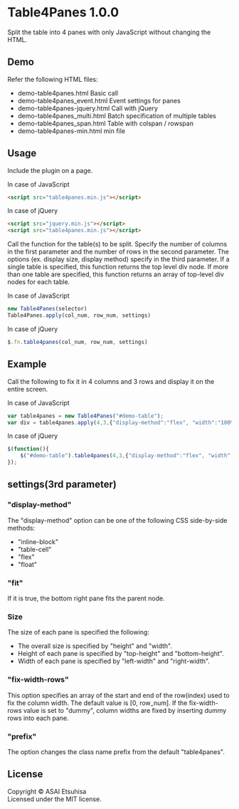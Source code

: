 # Table4Panes 1.0.0
 Split the table into 4 panes with only JavaScript without changing the HTML.

## Demo
Refer the following HTML files:
* demo-table4panes.html         Basic call
* demo-table4panes_event.html   Event settings for panes
* demo-table4panes-jquery.html  Call with jQuery
* demo-table4panes_multi.html   Batch specification of multiple tables
* demo-table4panes_span.html    Table with colspan / rowspan
* demo-table4panes-min.html     min file

## Usage

Include the plugin on a page.

In case of JavaScript
```html
<script src="table4panes.min.js"></script>
```

In case of jQuery
```html
<script src="jquery.min.js"></script>
<script src="table4panes.min.js"></script>
```

Call the function for the table(s) to be split.
Specify the number of columns in the first parameter and the number of rows in the second parameter.
The options (ex. display size, display method) specify in the third parameter.
If a single table is specified, this function returns the top level div node.
If more than one table are specified, this function returns an array of top-level div nodes for each table.

In case of JavaScript
```js
new Table4Panes(selector)
Table4Panes.apply(col_num, row_num, settings)
```

In case of jQuery
```js
$.fn.table4panes(col_num, row_num, settings)
```

## Example

Call the following to fix it in 4 columns and 3 rows and display it on the entire screen.

In case of JavaScript
```js
var table4panes = new Table4Panes("#demo-table");
var div = table4panes.apply(4,3,{"display-method":"flex", "width":"100%", "height":"100%", "fit":true});
```

In case of jQuery
```js
$(function(){
    $("#demo-table").table4panes(4,3,{"display-method":"flex", "width":"100%", "height":"100%", "fit":true});
});
```

## settings(3rd parameter)

### "display-method"
The "display-method" option can be one of the following CSS side-by-side methods:
* "inline-block"
* "table-cell"
* "flex"
* "float"

### "fit"
If it is true, the bottom right pane fits the parent node.

### Size
The size of each pane is specified the following:
* The overall size is specified by "height" and "width".
* Height of each pane is specified by "top-height" and "bottom-height".
* Width of each pane is specified by "left-width" and "right-width".

### "fix-width-rows"
This option specifies an array of the start and end of the row(index) used to fix the column width.
The default value is [0, row_num].
If the fix-width-rows value is set to "dummy", column widths are fixed by inserting dummy rows into each pane.

### "prefix"
The option changes the class name prefix from the default "table4panes".

## License
Copyright &copy; ASAI Etsuhisa<br>
Licensed under the MIT license.

